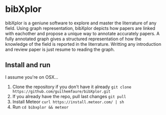 # bibXplor

bibXplor is a geniune software to explore and master the literrature of any field.
Using graph representation, bibXplor depicts how papers are linked with eachother and propose a unique way to annotate accurately papers.
A fully annotated graph gives a structured representation of how the knowledge of the field is reported in the literrature. Writting any introduction and review paper is just resume to reading the graph.

## Install and run

I assume you're on OSX...
1. Clone the repository if you don't have it already `git clone https://github.com/guilhemfaure/bibXplor.git`
2. If you already have the repo, pull last changes `git pull`
3. Install Meteor `curl https://install.meteor.com/ | sh`
4. Run `cd bibxplor && meteor`
